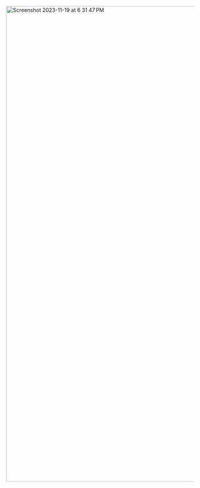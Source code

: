 
<img width="1280" alt="Screenshot 2023-11-19 at 6 31 47 PM" src="https://github.com/ks60201/family_golf/assets/105519459/3ae5b32c-5dd3-42ae-aa00-49b9b5ed9b02">
